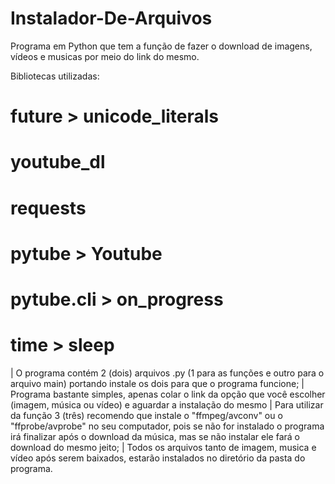 # Instalador-De-Arquivos
Programa em Python que tem a função de fazer o download de imagens, vídeos e musicas por meio do link do mesmo.

Bibliotecas utilizadas:
  # __future__ > unicode_literals
  # youtube_dl
  # requests
  # pytube > Youtube
  # pytube.cli > on_progress
  # time > sleep

| O programa contém 2 (dois) arquivos .py (1 para as funções e outro para o arquivo main) portando instale os dois para que o programa funcione;
| Programa bastante simples, apenas colar o link da opção que você escolher (imagem, música ou vídeo) e aguardar a instalação do mesmo
| Para utilizar da função 3 (três) recomendo que instale o "ffmpeg/avconv" ou o "ffprobe/avprobe" no seu computador, pois se não for instalado o programa irá finalizar após o download da música, mas se não instalar ele fará o download do mesmo jeito;
| Todos os arquivos tanto de imagem, musica e vídeo após serem baixados, estarão instalados no diretório da pasta do programa.
